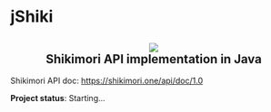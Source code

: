 # jShiki

<h2 align="center"><img src="https://i.imgur.com/vhxcv5Y.png" />
<br>Shikimori API implementation in Java
</h2>

Shikimori API doc: https://shikimori.one/api/doc/1.0

**Project status**: Starting...